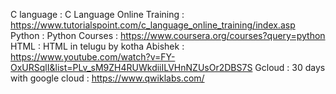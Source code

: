 C language : C Language Online Training : https://www.tutorialspoint.com/c_language_online_training/index.asp
Python : Python Courses : https://www.coursera.org/courses?query=python
HTML : HTML in telugu by kotha Abishek : https://www.youtube.com/watch?v=FY-OxURSqlI&list=PLv_sM9ZH4RUWkdiiILVHnNZUsOr2DBS7S
Gcloud : 30 days with google cloud : https://www.qwiklabs.com/